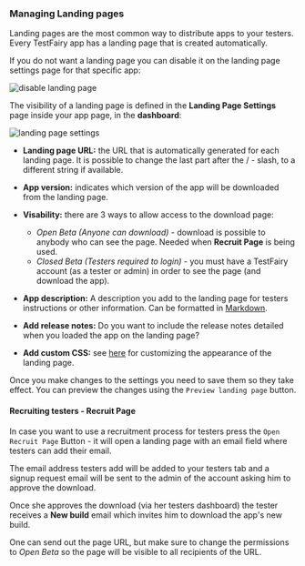 ### Managing Landing pages

Landing pages are the most common way to distribute apps to your testers.
Every TestFairy app has a landing page that is created automatically.

If you do not want a landing page you can disable it on the landing page settings page for that specific app:

![disable landing page](/img/landing-pages-on-off.png)


The visibility of a landing page is defined in the **Landing Page Settings** page inside your app page, in the **dashboard**: 


![landing page settings](/img/app_distribution/landing_pages/landing-page-fields.png)


* **Landing page URL:** the URL that is automatically generated for each landing page. It is possible to change the last part after the / - slash, to a different string if available.

* **App version:** indicates which version of the app will be downloaded from the landing page.

* **Visability:**  there are 3 ways to allow access to the download page: 
  * _Open Beta (Anyone can download)_ - download is possible to anybody who can see the page. Needed when **Recruit Page** is being used.
  * _Closed Beta (Testers required to login)_ - you must have a TestFairy account (as a tester or admin) in order to see the page (and download the app).

* **App description:** A description you add to the landing page for testers instructions or other information. Can be formatted in <a href=https://guides.github.com/features/mastering-markdown/ target=_blank >Markdown</a>.

* **Add release notes:** Do you want to include the release notes detailed when you loaded the app on the landing page?
* **Add custom CSS:**  see [here](https://docs.testfairy.com/FAQ/Landing_Page_Customization.html) for customizing the appearance of the landing page.


Once you make changes to the settings you need to save them so they take effect. You can preview the changes using the `Preview landing page` button.

#### Recruiting testers - Recruit Page  

In case you want to use a recruitment process for testers press the `Open Recruit Page` Button - it will open a landing page with an email field where testers can add their email. 

The email address testers add will be added to your testers tab and a signup request email will be sent to the admin of the account asking him to approve the download.

Once she approves the download (via her testers dashboard) the tester receives a **New build** email which invites him to download the app's new build.
 
One can send out the page URL, but make sure to change the permissions to _Open Beta_ so the page will be visible to all recipients of the URL.
